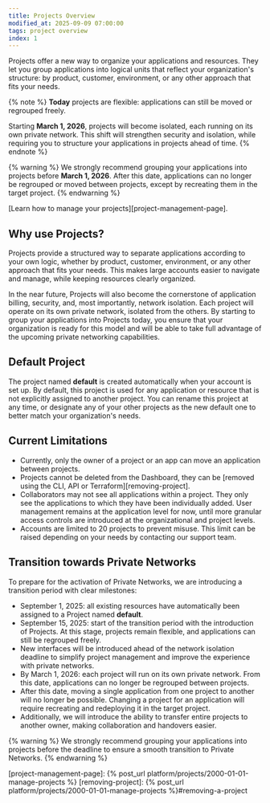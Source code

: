 ```yaml
---
title: Projects Overview
modified_at: 2025-09-09 07:00:00
tags: project overview
index: 1
---
```


Projects offer a new way to organize your applications and resources. They let you group applications into logical units that reflect your organization's structure: by product, customer, environment, or any other approach that fits your needs.

{% note %}
**Today** projects are flexible: applications can still be moved or regrouped freely. 

Starting **March 1, 2026**, projects will become isolated, each running on its own private network. This shift will strengthen security and isolation, while requiring you to structure your applications in projects ahead of time.
{% endnote %}

{% warning %}
We strongly recommend grouping your applications into projects before **March 1, 2026**. After this date, applications can no longer be regrouped or moved between projects, except by recreating them in the target project.
{% endwarning %}

[Learn how to manage your projects][project-management-page].

## Why use Projects?

Projects provide a structured way to separate applications according to your own logic, 
whether by product, customer, environment, or any other approach that fits your needs. This makes large accounts easier to navigate and manage, while keeping resources clearly organized.

In the near future, Projects will also become the cornerstone of application billing, security, and, most importantly, network isolation. Each project will operate on its own private network, isolated from the others. By starting to group your applications into Projects today, you ensure that your organization is ready for this model and will be able to take full advantage of the upcoming private networking capabilities.

## Default Project

The project named **default** is created automatically when your account is set up. By default, this project is used for any application or resource that is not explicitly assigned to another project. You can rename this project at any time, or designate any of your other projects as the new default one to better match your organization's needs.

## Current Limitations

- Currently, only the owner of a project or an app can move an application between projects.
- Projects cannot be deleted from the Dashboard, they can be [removed using the CLI, API or Terraform][removing-project].
- Collaborators may not see all applications within a project. They only see the applications to which they have been individually added. User management remains at the application level for now, until more granular access controls are introduced at the organizational and project levels.
- Accounts are limited to 20 projects to prevent misuse. This limit can be raised depending on your needs by contacting our support team.

## Transition towards Private Networks

To prepare for the activation of Private Networks, we are introducing a transition period with clear milestones:

- September 1, 2025: all existing resources have automatically been assigned to a Project named **default**.
- September 15, 2025: start of the transition period with the introduction of Projects. At this stage, projects remain flexible, and applications can still be regrouped freely.
- New interfaces will be introduced ahead of the network isolation deadline to simplify project management and improve the experience with private networks.
- By March 1, 2026: each project will run on its own private network. From this date, applications can no longer be regrouped between projects.
- After this date, moving a single application from one project to another will no longer be possible. Changing a project for an application will require recreating and redeploying it in the target project.
- Additionally, we will introduce the ability to transfer entire projects to another owner, making collaboration and handovers easier.

{% warning %}
We strongly recommend grouping your applications into projects before the deadline to ensure a smooth transition to Private Networks.
{% endwarning %}

[project-management-page]: {% post_url platform/projects/2000-01-01-manage-projects %}
[removing-project]: {% post_url platform/projects/2000-01-01-manage-projects %}#removing-a-project
